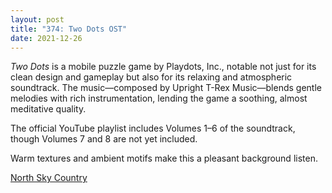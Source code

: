 ```yaml
---
layout: post
title: "374: Two Dots OST"
date: 2021-12-26
---
```


*Two Dots* is a mobile puzzle game by Playdots, Inc., notable not just for its clean design and gameplay but also for its relaxing and atmospheric soundtrack. The music—composed by Upright T-Rex Music—blends gentle melodies with rich instrumentation, lending the game a soothing, almost meditative quality.

The official YouTube playlist includes Volumes 1–6 of the soundtrack, though Volumes 7 and 8 are not yet included.

Warm textures and ambient motifs make this a pleasant background listen.  

[North Sky Country](https://youtu.be/AN6oP3E-bgI?list=PLDt65V0JtC5aup0R8lpQiiqoh-SXkHXLy)
